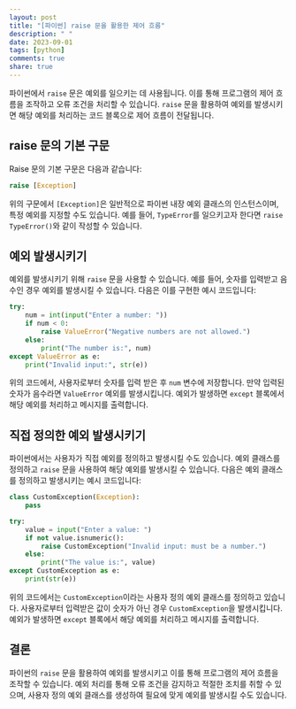```yaml
---
layout: post
title: "[파이썬] raise 문을 활용한 제어 흐름"
description: " "
date: 2023-09-01
tags: [python]
comments: true
share: true
---
```


파이썬에서 `raise` 문은 예외를 일으키는 데 사용됩니다. 이를 통해 프로그램의 제어 흐름을 조작하고 오류 조건을 처리할 수 있습니다. `raise` 문을 활용하여 예외를 발생시키면 해당 예외를 처리하는 코드 블록으로 제어 흐름이 전달됩니다.

## raise 문의 기본 구문

Raise 문의 기본 구문은 다음과 같습니다:

```python
raise [Exception]
```

위의 구문에서 `[Exception]`은 일반적으로 파이썬 내장 예외 클래스의 인스턴스이며, 특정 예외를 지정할 수도 있습니다. 예를 들어, `TypeError`를 일으키고자 한다면 `raise TypeError()`와 같이 작성할 수 있습니다.

## 예외 발생시키기

예외를 발생시키기 위해 `raise` 문을 사용할 수 있습니다. 예를 들어, 숫자를 입력받고 음수인 경우 예외를 발생시킬 수 있습니다. 다음은 이를 구현한 예시 코드입니다:

```python
try:
    num = int(input("Enter a number: "))
    if num < 0:
        raise ValueError("Negative numbers are not allowed.")
    else:
        print("The number is:", num)
except ValueError as e:
    print("Invalid input:", str(e))
```

위의 코드에서, 사용자로부터 숫자를 입력 받은 후 `num` 변수에 저장합니다. 만약 입력된 숫자가 음수라면 `ValueError` 예외를 발생시킵니다. 예외가 발생하면 `except` 블록에서 해당 예외를 처리하고 메시지를 출력합니다.

## 직접 정의한 예외 발생시키기

파이썬에서는 사용자가 직접 예외를 정의하고 발생시킬 수도 있습니다. 예외 클래스를 정의하고 `raise` 문을 사용하여 해당 예외를 발생시킬 수 있습니다. 다음은 예외 클래스를 정의하고 발생시키는 예시 코드입니다:

```python
class CustomException(Exception):
    pass

try:
    value = input("Enter a value: ")
    if not value.isnumeric():
        raise CustomException("Invalid input: must be a number.")
    else:
        print("The value is:", value)
except CustomException as e:
    print(str(e))
```

위의 코드에서는 `CustomException`이라는 사용자 정의 예외 클래스를 정의하고 있습니다. 사용자로부터 입력받은 값이 숫자가 아닌 경우 `CustomException`을 발생시킵니다. 예외가 발생하면 `except` 블록에서 해당 예외를 처리하고 메시지를 출력합니다.

## 결론

파이썬의 `raise` 문을 활용하여 예외를 발생시키고 이를 통해 프로그램의 제어 흐름을 조작할 수 있습니다. 예외 처리를 통해 오류 조건을 감지하고 적절한 조치를 취할 수 있으며, 사용자 정의 예외 클래스를 생성하여 필요에 맞게 예외를 발생시킬 수도 있습니다.